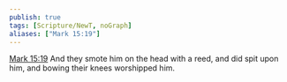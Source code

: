 ```yaml
---
publish: true
tags: [Scripture/NewT, noGraph]
aliases: ["Mark 15:19"]
---
```

[Mark 15:19](https://churchofjesuschrist.org/study/scriptures/nt/mark/15?lang=eng&id=p19#p19) And they smote him on the head with a reed, and did spit upon him, and bowing their knees worshipped him.
